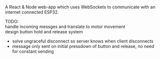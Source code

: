 A React &amp; Node web-app which uses WebSockets to communicate with an internet connected ESP32. <br>

TODO: <br>
handle incoming messges and translate to motor movement <br>
design button hold and release system <br>
 - solve ungraceful disconnect so server knows when client disconnects <br>
 - message only sent on initial pressdown of button and release, no need for constant sending <br>
